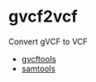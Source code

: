 # gvcf2vcf

Convert gVCF to VCF

- [gvcftools](https://sites.google.com/site/gvcftools/)
- [samtools](http://www.htslib.org/doc/samtools.html)
